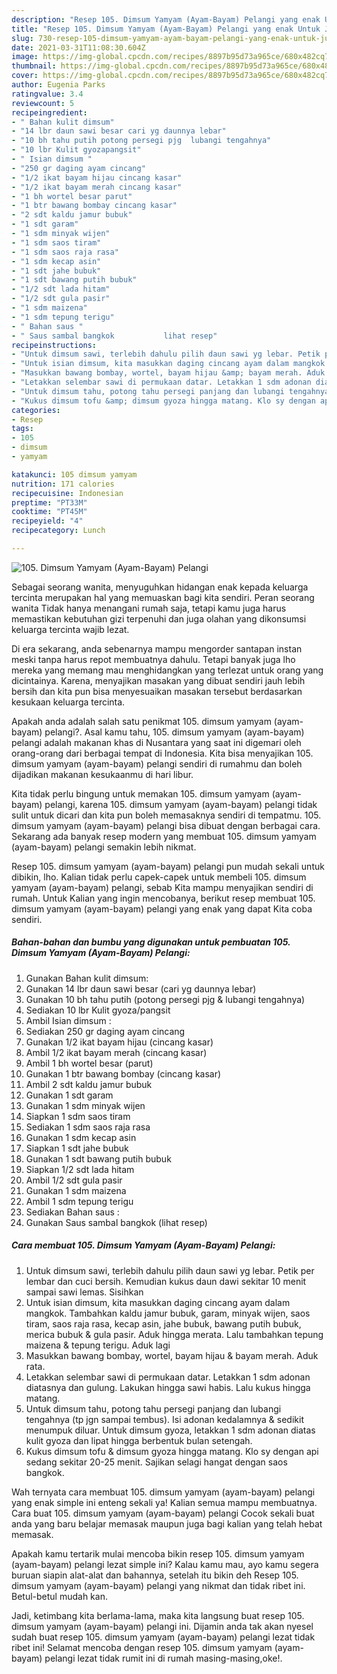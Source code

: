 ```yaml
---
description: "Resep 105. Dimsum Yamyam (Ayam-Bayam) Pelangi yang enak Untuk Jualan"
title: "Resep 105. Dimsum Yamyam (Ayam-Bayam) Pelangi yang enak Untuk Jualan"
slug: 730-resep-105-dimsum-yamyam-ayam-bayam-pelangi-yang-enak-untuk-jualan
date: 2021-03-31T11:08:30.604Z
image: https://img-global.cpcdn.com/recipes/8897b95d73a965ce/680x482cq70/105-dimsum-yamyam-ayam-bayam-pelangi-foto-resep-utama.jpg
thumbnail: https://img-global.cpcdn.com/recipes/8897b95d73a965ce/680x482cq70/105-dimsum-yamyam-ayam-bayam-pelangi-foto-resep-utama.jpg
cover: https://img-global.cpcdn.com/recipes/8897b95d73a965ce/680x482cq70/105-dimsum-yamyam-ayam-bayam-pelangi-foto-resep-utama.jpg
author: Eugenia Parks
ratingvalue: 3.4
reviewcount: 5
recipeingredient:
- " Bahan kulit dimsum"
- "14 lbr daun sawi besar cari yg daunnya lebar"
- "10 bh tahu putih potong persegi pjg  lubangi tengahnya"
- "10 lbr Kulit gyozapangsit"
- " Isian dimsum "
- "250 gr daging ayam cincang"
- "1/2 ikat bayam hijau cincang kasar"
- "1/2 ikat bayam merah cincang kasar"
- "1 bh wortel besar parut"
- "1 btr bawang bombay cincang kasar"
- "2 sdt kaldu jamur bubuk"
- "1 sdt garam"
- "1 sdm minyak wijen"
- "1 sdm saos tiram"
- "1 sdm saos raja rasa"
- "1 sdm kecap asin"
- "1 sdt jahe bubuk"
- "1 sdt bawang putih bubuk"
- "1/2 sdt lada hitam"
- "1/2 sdt gula pasir"
- "1 sdm maizena"
- "1 sdm tepung terigu"
- " Bahan saus "
- " Saus sambal bangkok           lihat resep"
recipeinstructions:
- "Untuk dimsum sawi, terlebih dahulu pilih daun sawi yg lebar. Petik per lembar dan cuci bersih. Kemudian kukus daun dawi sekitar 10 menit sampai sawi lemas. Sisihkan"
- "Untuk isian dimsum, kita masukkan daging cincang ayam dalam mangkok. Tambahkan kaldu jamur bubuk, garam, minyak wijen, saos tiram, saos raja rasa, kecap asin, jahe bubuk, bawang putih bubuk, merica bubuk &amp; gula pasir. Aduk hingga merata. Lalu tambahkan tepung maizena &amp; tepung terigu. Aduk lagi"
- "Masukkan bawang bombay, wortel, bayam hijau &amp; bayam merah. Aduk rata."
- "Letakkan selembar sawi di permukaan datar. Letakkan 1 sdm adonan diatasnya dan gulung. Lakukan hingga sawi habis. Lalu kukus hingga matang."
- "Untuk dimsum tahu, potong tahu persegi panjang dan lubangi tengahnya (tp jgn sampai tembus). Isi adonan kedalamnya &amp; sedikit menumpuk diluar. Untuk dimsum gyoza, letakkan 1 sdm adonan diatas kulit gyoza dan lipat hingga berbentuk bulan setengah."
- "Kukus dimsum tofu &amp; dimsum gyoza hingga matang. Klo sy dengan api sedang sekitar 20-25 menit. Sajikan selagi hangat dengan saos bangkok."
categories:
- Resep
tags:
- 105
- dimsum
- yamyam

katakunci: 105 dimsum yamyam 
nutrition: 171 calories
recipecuisine: Indonesian
preptime: "PT33M"
cooktime: "PT45M"
recipeyield: "4"
recipecategory: Lunch

---
```



![105. Dimsum Yamyam (Ayam-Bayam) Pelangi](https://img-global.cpcdn.com/recipes/8897b95d73a965ce/680x482cq70/105-dimsum-yamyam-ayam-bayam-pelangi-foto-resep-utama.jpg)

Sebagai seorang wanita, menyuguhkan hidangan enak kepada keluarga tercinta merupakan hal yang memuaskan bagi kita sendiri. Peran seorang  wanita Tidak hanya menangani rumah saja, tetapi kamu juga harus memastikan kebutuhan gizi terpenuhi dan juga olahan yang dikonsumsi keluarga tercinta wajib lezat.

Di era  sekarang, anda sebenarnya mampu mengorder santapan instan meski tanpa harus repot membuatnya dahulu. Tetapi banyak juga lho mereka yang memang mau menghidangkan yang terlezat untuk orang yang dicintainya. Karena, menyajikan masakan yang dibuat sendiri jauh lebih bersih dan kita pun bisa menyesuaikan masakan tersebut berdasarkan kesukaan keluarga tercinta. 



Apakah anda adalah salah satu penikmat 105. dimsum yamyam (ayam-bayam) pelangi?. Asal kamu tahu, 105. dimsum yamyam (ayam-bayam) pelangi adalah makanan khas di Nusantara yang saat ini digemari oleh orang-orang dari berbagai tempat di Indonesia. Kita bisa menyajikan 105. dimsum yamyam (ayam-bayam) pelangi sendiri di rumahmu dan boleh dijadikan makanan kesukaanmu di hari libur.

Kita tidak perlu bingung untuk memakan 105. dimsum yamyam (ayam-bayam) pelangi, karena 105. dimsum yamyam (ayam-bayam) pelangi tidak sulit untuk dicari dan kita pun boleh memasaknya sendiri di tempatmu. 105. dimsum yamyam (ayam-bayam) pelangi bisa dibuat dengan berbagai cara. Sekarang ada banyak resep modern yang membuat 105. dimsum yamyam (ayam-bayam) pelangi semakin lebih nikmat.

Resep 105. dimsum yamyam (ayam-bayam) pelangi pun mudah sekali untuk dibikin, lho. Kalian tidak perlu capek-capek untuk membeli 105. dimsum yamyam (ayam-bayam) pelangi, sebab Kita mampu menyajikan sendiri di rumah. Untuk Kalian yang ingin mencobanya, berikut resep membuat 105. dimsum yamyam (ayam-bayam) pelangi yang enak yang dapat Kita coba sendiri.

<!--inarticleads1-->

##### Bahan-bahan dan bumbu yang digunakan untuk pembuatan 105. Dimsum Yamyam (Ayam-Bayam) Pelangi:

1. Gunakan  Bahan kulit dimsum:
1. Gunakan 14 lbr daun sawi besar (cari yg daunnya lebar)
1. Gunakan 10 bh tahu putih (potong persegi pjg &amp; lubangi tengahnya)
1. Sediakan 10 lbr Kulit gyoza/pangsit
1. Ambil  Isian dimsum :
1. Sediakan 250 gr daging ayam cincang
1. Gunakan 1/2 ikat bayam hijau (cincang kasar)
1. Ambil 1/2 ikat bayam merah (cincang kasar)
1. Ambil 1 bh wortel besar (parut)
1. Gunakan 1 btr bawang bombay (cincang kasar)
1. Ambil 2 sdt kaldu jamur bubuk
1. Gunakan 1 sdt garam
1. Gunakan 1 sdm minyak wijen
1. Siapkan 1 sdm saos tiram
1. Sediakan 1 sdm saos raja rasa
1. Gunakan 1 sdm kecap asin
1. Siapkan 1 sdt jahe bubuk
1. Gunakan 1 sdt bawang putih bubuk
1. Siapkan 1/2 sdt lada hitam
1. Ambil 1/2 sdt gula pasir
1. Gunakan 1 sdm maizena
1. Ambil 1 sdm tepung terigu
1. Sediakan  Bahan saus :
1. Gunakan  Saus sambal bangkok           (lihat resep)




<!--inarticleads2-->

##### Cara membuat 105. Dimsum Yamyam (Ayam-Bayam) Pelangi:

1. Untuk dimsum sawi, terlebih dahulu pilih daun sawi yg lebar. Petik per lembar dan cuci bersih. Kemudian kukus daun dawi sekitar 10 menit sampai sawi lemas. Sisihkan
1. Untuk isian dimsum, kita masukkan daging cincang ayam dalam mangkok. Tambahkan kaldu jamur bubuk, garam, minyak wijen, saos tiram, saos raja rasa, kecap asin, jahe bubuk, bawang putih bubuk, merica bubuk &amp; gula pasir. Aduk hingga merata. Lalu tambahkan tepung maizena &amp; tepung terigu. Aduk lagi
1. Masukkan bawang bombay, wortel, bayam hijau &amp; bayam merah. Aduk rata.
1. Letakkan selembar sawi di permukaan datar. Letakkan 1 sdm adonan diatasnya dan gulung. Lakukan hingga sawi habis. Lalu kukus hingga matang.
1. Untuk dimsum tahu, potong tahu persegi panjang dan lubangi tengahnya (tp jgn sampai tembus). Isi adonan kedalamnya &amp; sedikit menumpuk diluar. Untuk dimsum gyoza, letakkan 1 sdm adonan diatas kulit gyoza dan lipat hingga berbentuk bulan setengah.
1. Kukus dimsum tofu &amp; dimsum gyoza hingga matang. Klo sy dengan api sedang sekitar 20-25 menit. Sajikan selagi hangat dengan saos bangkok.




Wah ternyata cara membuat 105. dimsum yamyam (ayam-bayam) pelangi yang enak simple ini enteng sekali ya! Kalian semua mampu membuatnya. Cara buat 105. dimsum yamyam (ayam-bayam) pelangi Cocok sekali buat anda yang baru belajar memasak maupun juga bagi kalian yang telah hebat memasak.

Apakah kamu tertarik mulai mencoba bikin resep 105. dimsum yamyam (ayam-bayam) pelangi lezat simple ini? Kalau kamu mau, ayo kamu segera buruan siapin alat-alat dan bahannya, setelah itu bikin deh Resep 105. dimsum yamyam (ayam-bayam) pelangi yang nikmat dan tidak ribet ini. Betul-betul mudah kan. 

Jadi, ketimbang kita berlama-lama, maka kita langsung buat resep 105. dimsum yamyam (ayam-bayam) pelangi ini. Dijamin anda tak akan nyesel sudah buat resep 105. dimsum yamyam (ayam-bayam) pelangi lezat tidak ribet ini! Selamat mencoba dengan resep 105. dimsum yamyam (ayam-bayam) pelangi lezat tidak rumit ini di rumah masing-masing,oke!.

